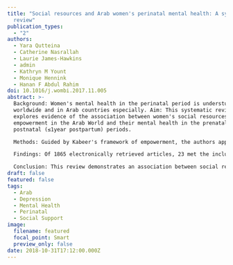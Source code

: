 ```yaml
---
title: "Social resources and Arab women's perinatal mental health: A systematic
  review"
publication_types:
  - "2"
authors:
  - Yara Qutteina
  - Catherine Nasrallah
  - Laurie James-Hawkins
  - admin
  - Kathryn M Yount
  - Monique Hennink
  - Hanan F Abdul Rahim
doi: 10.1016/j.wombi.2017.11.005
abstract: >-
  Background: Women's mental health in the perinatal period is understudied
  worldwide and in Arab countries especially. Aim: This systematic review
  explores evidence of the association between women's social resources for
  empowerment in the Arab World and their mental health in the prenatal and
  postnatal (≤1year postpartum) periods.

  Methods: Guided by Kabeer's framework of empowerment, the authors applied a search string in PubMed and Web of Science databases to identify studies in countries of the Arab League (hereafter the Arab World) that address mental health and social resources for women's empowerment in the perinatal period.

  Findings: Of 1865 electronically retrieved articles, 23 met the inclusion criteria. Overall, the majority of studies found a positive association between social resources for empowerment and perinatal mental health. Seven studies explored the relationship between familial or general social support and prenatal mental health in Arab women, and found a significant positive association. Sixteen of the 18 studies of women in the postnatal period found that enabling familial, extra-familial, and/or general social support was positively associated with mental health.

  Conclusion: This review demonstrates an association between social resources and perinatal mental health, but there is a dearth of research in this area. We call for additional research on Arab women in the perinatal period using context-specific but standardized tools to assess social resources and mental health. Evidence on positive mental health, resilience, and the influence of social resources can guide the improvement of prenatal and postpartum care services.
draft: false
featured: false
tags:
  - Arab
  - Depression
  - Mental Health
  - Perinatal
  - Social Support
image:
  filename: featured
  focal_point: Smart
  preview_only: false
date: 2018-10-31T17:12:00.000Z
---
```

